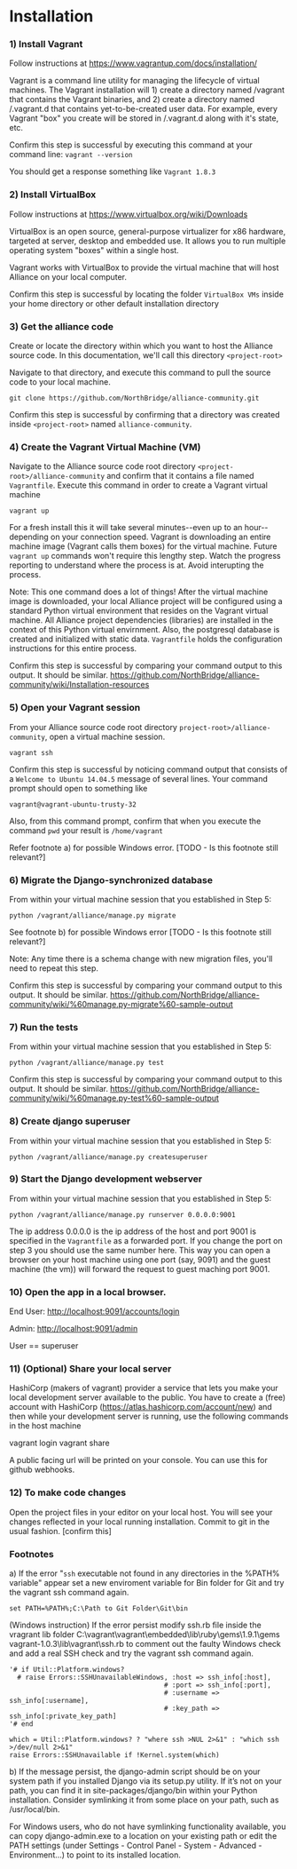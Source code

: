 Installation
============

### 1) Install Vagrant

Follow instructions at https://www.vagrantup.com/docs/installation/

Vagrant is a command line utility for managing the lifecycle of virtual machines. The Vagrant installation will 1) create a directory named /vagrant that contains the Vagrant binaries, and 2) create a directory named /.vagrant.d that contains yet-to-be-created user data. For example, every Vagrant "box" you create will be stored in /.vagrant.d along with it's state, etc.

Confirm this step is successful by executing this command at your command line: `vagrant --version`

You should get a response something like `Vagrant 1.8.3`

### 2) Install VirtualBox

Follow instructions at https://www.virtualbox.org/wiki/Downloads

VirtualBox is an open source, general-purpose virtualizer for x86 hardware, targeted at server, desktop and embedded use. It allows you to run multiple operating system "boxes" within a single host.

Vagrant works with VirtualBox to provide the virtual machine that will host Alliance on your local computer.

Confirm this step is successful by locating the folder `VirtualBox VMs` inside your home directory or other default installation directory


### 3) Get the alliance code

Create or locate the directory within which you want to host the Alliance source code. In this documentation, we'll call this directory `<project-root>`

Navigate to that directory, and execute this command to pull the source code to your local machine.

```
git clone https://github.com/NorthBridge/alliance-community.git
```

Confirm this step is successful by confirming that a directory was created inside `<project-root>` named `alliance-community`. 
    
### 4) Create the Vagrant Virtual Machine (VM)

Navigate to the Alliance source code root directory `<project-root>/alliance-community` and confirm that it contains a file named `Vagrantfile`. Execute this command in order to create a Vagrant virtual machine

    vagrant up
    
For a fresh install this it will take several minutes--even up to an hour--depending on your connection speed. Vagrant is downloading an entire machine image (Vagrant calls them boxes) for the virtual machine. Future `vagrant up` commands won't require this lengthy step. Watch the progress reporting to understand where the process is at. Avoid interupting the process. 

Note: This one command does a lot of things! After the virtual machine image is downloaded, your local Alliance project will be configured using a standard Python virtual environment that resides on the Vagrant virtual machine. All Alliance project dependencies (libraries) are installed in the context of this Python virtual envirnment. Also, the postgresql database is created and initialized with static data. `Vagrantfile` holds the configuration instructions for this entire process.

Confirm this step is successful by comparing your command output to this output. It should be similar. https://github.com/NorthBridge/alliance-community/wiki/Installation-resources

### 5) Open your Vagrant session

From your Alliance source code root directory `project-root>/alliance-community`, open a virtual machine session.

    vagrant ssh

Confirm this step is successful by noticing command output that consists of a `Welcome to Ubuntu 14.04.5` message of several lines. Your command prompt should open to something like

`vagrant@vagrant-ubuntu-trusty-32`

Also, from this command prompt, confirm that when you execute the command `pwd` your result is `/home/vagrant`

Refer footnote a) for possible Windows error. [TODO - Is this footnote still relevant?]

### 6) Migrate the Django-synchronized database

From within your virtual machine session that you established in Step 5:

```
python /vagrant/alliance/manage.py migrate
```

See footnote b) for possible Windows error  [TODO - Is this footnote still relevant?]
    
Note: Any time there is a schema change with new migration files, you'll need to repeat this step.

Confirm this step is successful by comparing your command output to this output. It should be similar. https://github.com/NorthBridge/alliance-community/wiki/%60manage.py-migrate%60-sample-output

### 7) Run the tests

From within your virtual machine session that you established in Step 5:

```
python /vagrant/alliance/manage.py test
```

Confirm this step is successful by comparing your command output to this output. It should be similar. https://github.com/NorthBridge/alliance-community/wiki/%60manage.py-test%60-sample-output

### 8) Create django superuser

From within your virtual machine session that you established in Step 5:

```
python /vagrant/alliance/manage.py createsuperuser
```

### 9) Start the Django development webserver

From within your virtual machine session that you established in Step 5:

```
python /vagrant/alliance/manage.py runserver 0.0.0.0:9001
```

The ip address 0.0.0.0 is the ip address of the host and port 9001 is specified in the `Vagrantfile` as a forwarded port. If you change the port on step 3 you should use the same number here. This way you can open a browser on your host machine using one port (say, 9091) and the guest machine (the vm)) will forward the request to guest maching port 9001.

### 10) Open the app in a local browser.

End User: [http://localhost:9091/accounts/login](http://localhost:9091/accounts/login)

Admin: [http://localhost:9091/admin](http://localhost:9091/admin)

User == superuser

### 11) (Optional) Share your local server
HashiCorp (makers of vagrant) provider a service that lets you make your
local development server available to the public. You have to create
a (free) account with HashiCorp (https://atlas.hashicorp.com/account/new) and then
while your development server is running, use the following commands in the
host machine

   vagrant login
   vagrant share
   
A public facing url will be printed on your console. You can use this for
github webhooks.

### 12) To make code changes
Open the project files in your editor on your local host. You will see your changes reflected in your local running installation. Commit to git in the usual fashion. [confirm this]

### Footnotes

a) If the error "`ssh` executable not found in any directories in the %PATH%
variable" appear set a new enviroment variable for Bin folder for Git and
try the vagrant ssh command again.

    set PATH=%PATH%;C:\Path to Git Folder\Git\bin

(Windows instruction) If the error persist modify ssh.rb file inside the
vragrant lib folder C:\vagrant\vagrant\embedded\lib\ruby\gems\1.9.1\gems\
vagrant-1.0.3\lib\vagrant\ssh.rb to comment out the faulty Windows check 
and add a real SSH check and try the vagrant ssh command again.

```
'# if Util::Platform.windows?
  # raise Errors::SSHUnavailableWindows, :host => ssh_info[:host],
                                       # :port => ssh_info[:port],
                                       # :username => ssh_info[:username],
                                       # :key_path => ssh_info[:private_key_path]
'# end

which = Util::Platform.windows? ? "where ssh >NUL 2>&1" : "which ssh >/dev/null 2>&1"
raise Errors::SSHUnavailable if !Kernel.system(which)
```

b) If the message persist, the django-admin script should be on your system path
if you installed Django via its setup.py utility. If it’s not on your path, you
can find it in site-packages/django/bin within your Python installation.
Consider symlinking it from some place on your path, such as /usr/local/bin.

For Windows users, who do not have symlinking functionality available, you
can copy django-admin.exe to a location on your existing path or edit the
PATH settings (under Settings - Control Panel - System - Advanced - 
Environment...) to point to its installed location.


